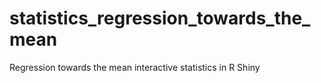 # statistics_regression_towards_the_mean
Regression towards the mean interactive statistics in R Shiny
